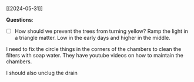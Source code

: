 [[2024-05-31]]

**Questions**:
- [ ] How should we prevent the trees from turning yellow?
Ramp the light in a triangle matter. Low in the early days and higher in the middle. 

I need to fix the circle things in the corners of the chambers to clean the filters with soap water. They have youtube videos on how to maintain the chambers.

I should also unclug the drain
